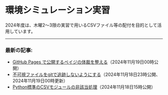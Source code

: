 # 環境シミュレーション実習

2024年度は、木曜2〜3限の実習で用いるCSVファイル等の配付を目的として活用しています。


-------
### 最新の記事:

- [GitHub Pages で公開するペイジの体裁を整える](https://www.gesw.org/memo/github_pages_theme.html)（2024年11月19日00時公開）
- [不可視ファイルをgitで追跡しないようにする](https://www.gesw.org/memo/dotDS_Store.html)（2024年11月18日23時公開、2024年11月19日00時更新）
- [Python標準のCSVモジュールの非該当処理](https://www.gesw.org/memo/standard-csv.html)（2024年11月18日15時公開）
